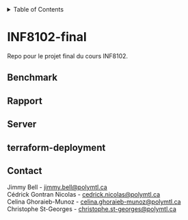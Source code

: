<!-- TABLE OF CONTENTS -->
<details>
  <summary>Table of Contents</summary>
  <ol>
    <li><a href="#benchmark">Benchmark</a></li>
    <li><a href="#rapport">Rapport</a></li>
    <li><a href="#server">Server</a></li>
    <li><a href="#terraform-deployment">Server</a></li>
    <li><a href="#contact">Contact</a></li>
  </ol>
</details>

# INF8102-final
Repo pour le projet final du cours INF8102.

## Benchmark
## Rapport
## Server
## terraform-deployment
## Contact
Jimmy Bell - jimmy.bell@polymtl.ca  
Cédrick Gontran Nicolas - cedrick.nicolas@polymtl.ca  
Celina Ghoraieb-Munoz - celina.ghoraieb-munoz@polymtl.ca  
Christophe St-Georges - christophe.st-georges@polymtl.ca  

